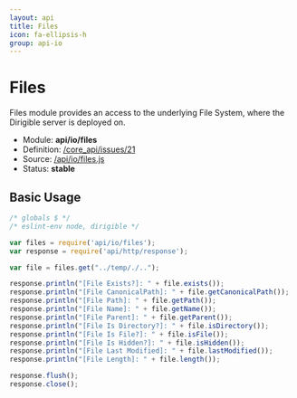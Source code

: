 ```yaml
---
layout: api
title: Files
icon: fa-ellipsis-h
group: api-io
---
```


Files
===

Files module provides an access to the underlying File System, where the Dirigible server is deployed on.

- Module: **api/io/files**
- Definition: [/core_api/issues/21](https://github.com/dirigiblelabs/core_api/issues/21)
- Source: [/api/io/files.js](https://github.com/dirigiblelabs/core_api/blob/master/core_api/ScriptingServices/api/io/files.js)
- Status: **stable**

Basic Usage
---

```javascript
/* globals $ */
/* eslint-env node, dirigible */

var files = require('api/io/files');
var response = require('api/http/response');

var file = files.get("../temp/./..");

response.println("[File Exists?]: " + file.exists());
response.println("[File CanonicalPath]: " + file.getCanonicalPath());
response.println("[File Path]: " + file.getPath());
response.println("[File Name]: " + file.getName());
response.println("[File Parent]: " + file.getParent());
response.println("[File Is Directory?]: " + file.isDirectory());
response.println("[File Is File?]: " + file.isFile());
response.println("[File Is Hidden?]: " + file.isHidden());
response.println("[File Last Modified]: " + file.lastModified());
response.println("[File Length]: " + file.length());

response.flush();
response.close();
```

